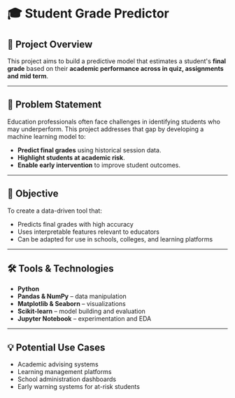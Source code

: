 # 🎓 Student Grade Predictor

## 📌 Project Overview
This project aims to build a predictive model that estimates a student's **final grade** based on their **academic performance across in quiz, assignments and mid term**. 

---

## 🧠 Problem Statement
Education professionals often face challenges in identifying students who may underperform. This project addresses that gap by developing a machine learning model to:
- **Predict final grades** using historical session data.
- **Highlight students at academic risk**.
- **Enable early intervention** to improve student outcomes.

---

## 🚀 Objective
To create a data-driven tool that:
- Predicts final grades with high accuracy  
- Uses interpretable features relevant to educators  
- Can be adapted for use in schools, colleges, and learning platforms

---

## 🛠️ Tools & Technologies
- **Python**
- **Pandas & NumPy** – data manipulation  
- **Matplotlib & Seaborn** – visualizations  
- **Scikit-learn** – model building and evaluation  
- **Jupyter Notebook** – experimentation and EDA

---

## 💡 Potential Use Cases
- Academic advising systems  
- Learning management platforms  
- School administration dashboards  
- Early warning systems for at-risk students
